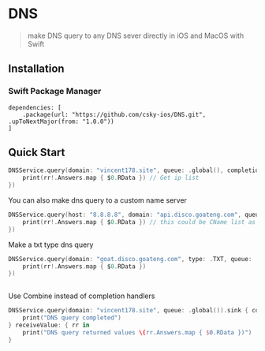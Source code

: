 #  DNS
> make DNS query to any DNS sever directly in iOS and MacOS with Swift

## Installation

### Swift Package Manager
```
dependencies: [
	.package(url: "https://github.com/csky-ios/DNS.git", .upToNextMajor(from: "1.0.0"))
]
```

## Quick Start
```swift
DNSService.query(domain: "vincent178.site", queue: .global(), completion: { (rr, err) in
	print(rr!.Answers.map { $0.RData }) // Get ip list 
})
```
You can also make dns query to a custom name server
```swift
DNSService.query(host: "8.8.8.8", domain: "api.disco.goateng.com", queue: .global(), completion: { (rr, err) in
	print(rr!.Answers.map { $0.RData }) // this could be CName list as well
})
```
Make a txt type dns query
```swift
DNSService.query(domain: "goat.disco.goateng.com", type: .TXT, queue: .global(), completion: { (rr, err) in
	print(rr!.Answers.map { $0.RData })
})
        
```
Use Combine instead of completion handlers
```swift
DNSService.query(domain: "vincent178.site", queue: .global()).sink { completion in
	print("DNS query completed")
} receiveValue: { rr in
	print("DNS query returned values \(rr.Answers.map { $0.RData })")
}
```
